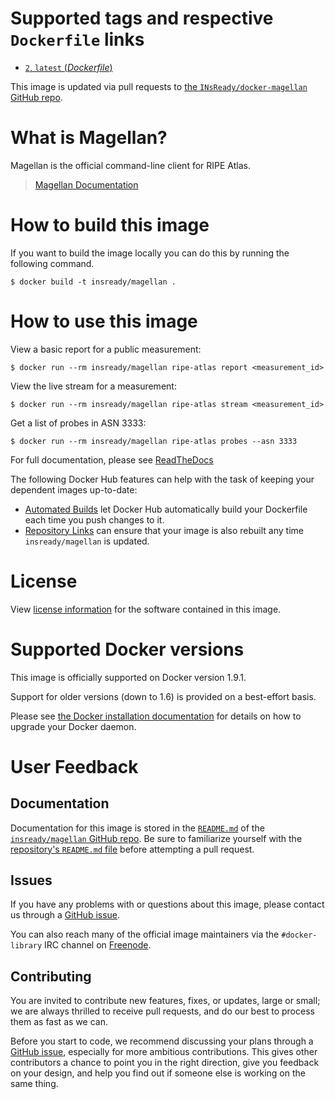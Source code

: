# Supported tags and respective `Dockerfile` links

-	[`2`, `latest` (*Dockerfile*)](https://github.com/INsReady/docker-magellan/blob/master/Dockerfile)

This image is updated via pull requests to [the `INsReady/docker-magellan` GitHub repo](https://github.com/INsReady/docker-magellan).


# What is Magellan?

Magellan is the official command-line client for RIPE Atlas.

> [Magellan Documentation](https://ripe-atlas-tools.readthedocs.org/)

# How to build this image

If you want to build the image locally you can do this by running the following command.

```console
$ docker build -t insready/magellan .
```


# How to use this image

View a basic report for a public measurement:

```console
$ docker run --rm insready/magellan ripe-atlas report <measurement_id>
```

View the live stream for a measurement:

```console
$ docker run --rm insready/magellan ripe-atlas stream <measurement_id>
```

Get a list of probes in ASN 3333:

```console
$ docker run --rm insready/magellan ripe-atlas probes --asn 3333
```

For full documentation, please see [ReadTheDocs](https://ripe-atlas-tools.readthedocs.org)


The following Docker Hub features can help with the task of keeping your dependent images up-to-date:

-	[Automated Builds](https://docs.docker.com/docker-hub/builds/) let Docker Hub automatically build your Dockerfile each time you push changes to it.
-	[Repository Links](https://docs.docker.com/docker-hub/builds/#repository-links) can ensure that your image is also rebuilt any time `insready/magellan` is updated.

# License

View [license information](https://github.com/RIPE-NCC/ripe-atlas-tools/blob/master/LICENSE) for the software contained in this image.

# Supported Docker versions

This image is officially supported on Docker version 1.9.1.

Support for older versions (down to 1.6) is provided on a best-effort basis.

Please see [the Docker installation documentation](https://docs.docker.com/installation/) for details on how to upgrade your Docker daemon.

# User Feedback

## Documentation

Documentation for this image is stored in the [`README.md`](https://github.com/INsReady/docker-magellan/blob/master/README.md) of the [`insready/magellan` GitHub repo](https://github.com/INsReady/docker-magellan). Be sure to familiarize yourself with the [repository's `README.md` file](https://github.com/docker-library/docs/blob/master/README.md) before attempting a pull request.

## Issues

If you have any problems with or questions about this image, please contact us through a [GitHub issue](https://github.com/INsReady/docker-magellan/issues).

You can also reach many of the official image maintainers via the `#docker-library` IRC channel on [Freenode](https://freenode.net).

## Contributing

You are invited to contribute new features, fixes, or updates, large or small; we are always thrilled to receive pull requests, and do our best to process them as fast as we can.

Before you start to code, we recommend discussing your plans through a [GitHub issue](https://github.com/INsReady/docker-magellan/issues), especially for more ambitious contributions. This gives other contributors a chance to point you in the right direction, give you feedback on your design, and help you find out if someone else is working on the same thing.
